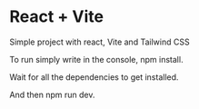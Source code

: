 # React + Vite

Simple project with react, Vite and Tailwind CSS

To run simply write in the console,
npm install.

Wait for all the dependencies to get installed.

And then npm run dev.

